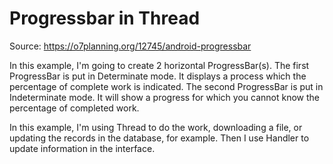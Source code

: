 # Progressbar in Thread

Source: https://o7planning.org/12745/android-progressbar

In this example, I'm going to create 2 horizontal ProgressBar(s).
The first ProgressBar is put in Determinate mode. It displays a process which the percentage of complete work is indicated.
The second ProgressBar is put in Indeterminate mode. It will show a progress for which you cannot know the percentage of completed work.

In this example, I'm using Thread to do the work, downloading a file, or updating the records in the database, for example. 
Then I use Handler to update information in the interface.


